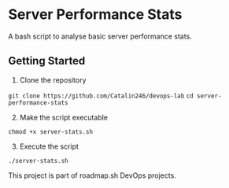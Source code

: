 # Server Performance Stats

A bash script to analyse basic server performance stats.

## Getting Started
1. Clone the repository

`git clone https://github.com/Catalin246/devops-lab`
`cd server-performance-stats`

2. Make the script executable

`chmod +x server-stats.sh`

3. Execute the script

`./server-stats.sh`

This project is part of roadmap.sh DevOps projects.
